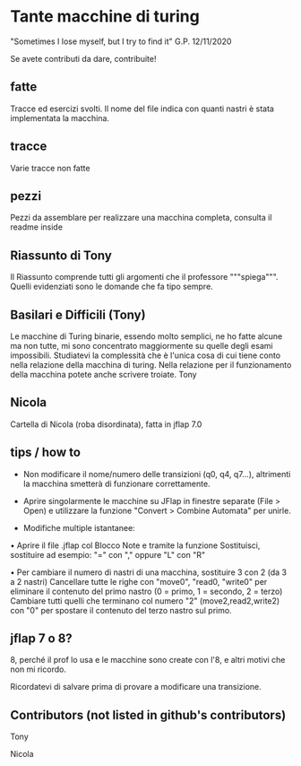 # Tante macchine di turing

"Sometimes I lose myself, but I try to find it" G.P. 12/11/2020

Se avete contributi da dare, contribuite!

## fatte

Tracce ed esercizi svolti. Il nome del file indica con quanti nastri è stata implementata la macchina.

## tracce

Varie tracce non fatte

## pezzi

Pezzi da assemblare per realizzare una macchina completa, consulta il readme inside

## Riassunto di Tony

Il Riassunto comprende tutti gli argomenti che il professore """spiega""". Quelli evidenziati sono le domande che fa tipo sempre.

## Basilari e Difficili (Tony)

Le macchine di Turing binarie, essendo molto semplici, ne ho fatte alcune ma non tutte, mi sono concentrato maggiormente su quelle degli esami impossibili. Studiatevi la complessità che è l'unica cosa di cui tiene conto nella relazione della macchina di turing. Nella relazione per il funzionamento della macchina potete anche scrivere troiate.
Tony

## Nicola

Cartella di Nicola (roba disordinata), fatta in jflap 7.0

## tips / how to

- Non modificare il nome/numero delle transizioni (q0, q4, q7...), altrimenti la macchina smetterà di funzionare correttamente.

- Aprire singolarmente le macchine su JFlap in finestre separate (File > Open) e utilizzare la funzione "Convert > Combine Automata" per unirle.

- Modifiche multiple istantanee: 

• Aprire il file .jflap col Blocco Note e tramite la funzione Sostituisci, sostituire ad esempio: "=" con "," oppure "L" con "R"

• Per cambiare il numero di nastri di una macchina, sostituire <tapes>3</tapes> con <tapes>2</tapes> (da 3 a 2 nastri)
  Cancellare tutte le righe con "move0", "read0, "write0" per eliminare il contenuto del primo nastro (0 = primo, 1 = secondo, 2 = terzo)
  Cambiare tutti quelli che terminano col numero "2" (move2,read2,write2) con "0" per spostare il contenuto del terzo nastro sul primo.



## jflap 7 o 8?

8, perché il prof lo usa e le macchine sono create con l'8, e altri motivi che non mi ricordo. 

Ricordatevi di salvare prima di provare a modificare una transizione.

## Contributors (not listed in github's contributors)

Tony

Nicola
